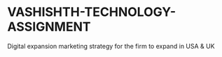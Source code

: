 # VASHISHTH-TECHNOLOGY-ASSIGNMENT
Digital expansion marketing strategy for the firm to expand in  USA &amp; UK
